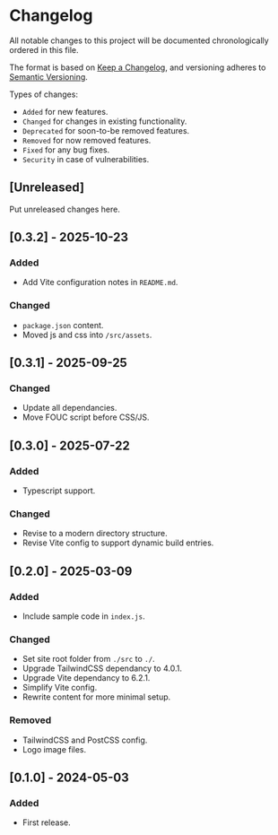 # Changelog

All notable changes to this project will be documented chronologically ordered
in this file.

The format is based on [Keep a Changelog](https://keepachangelog.com/en/1.0.0/),
and versioning adheres to [Semantic Versioning](https://semver.org/spec/v2.0.0.html).

Types of changes:
-   `Added` for new features.
-   `Changed` for changes in existing functionality.
-   `Deprecated` for soon-to-be removed features.
-   `Removed` for now removed features.
-   `Fixed` for any bug fixes.
-   `Security` in case of vulnerabilities.

## [Unreleased]

Put unreleased changes here.

## [0.3.2] - 2025-10-23
### Added
- Add Vite configuration notes in `README.md`.

### Changed
- `package.json` content.
- Moved js and css into `/src/assets`.

## [0.3.1] - 2025-09-25
### Changed
- Update all dependancies.
- Move FOUC script before CSS/JS.


## [0.3.0] - 2025-07-22
### Added
- Typescript support.

### Changed
- Revise to a modern directory structure.
- Revise Vite config to support dynamic build entries.

## [0.2.0] - 2025-03-09
### Added
- Include sample code in `index.js`.

### Changed
- Set site root folder from `./src` to `./`.
- Upgrade TailwindCSS dependancy to 4.0.1.
- Upgrade Vite dependancy to 6.2.1.
- Simplify Vite config.
- Rewrite content for more minimal setup.

### Removed
- TailwindCSS and PostCSS config.
- Logo image files.

## [0.1.0] - 2024-05-03
### Added
- First release.
